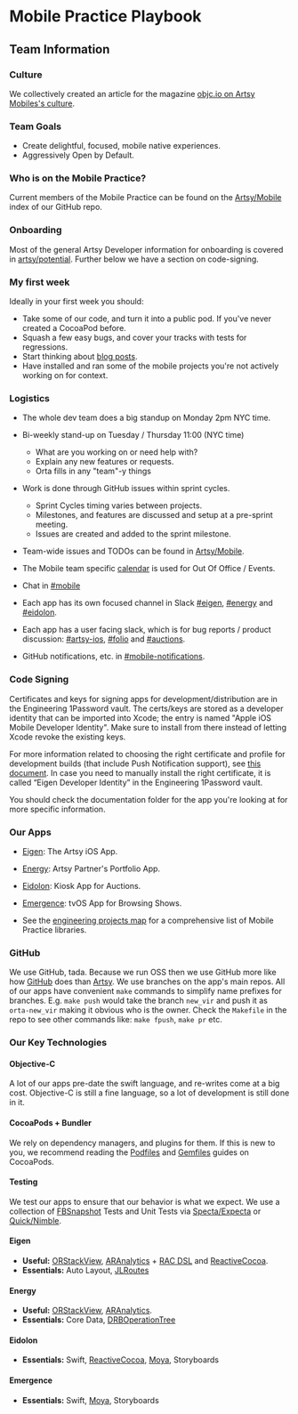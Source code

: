 # Mobile Practice Playbook

## Team Information

### Culture

We collectively created an article for the magazine [objc.io on Artsy Mobiles's culture](http://www.objc.io/issue-22/artsy.html).

### Team Goals

* Create delightful, focused, mobile native experiences.
* Aggressively Open by Default.

### Who is on the Mobile Practice?

Current members of the Mobile Practice can be found on the [Artsy/Mobile](https://github.com/artsy.mobile) index of our GitHub repo.

### Onboarding

Most of the general Artsy Developer information for onboarding is covered in [artsy/potential](https://github.com/artsy/potential#onboarding). Further below we have a section on code-signing.

### My first week

Ideally in your first week you should:

* Take some of our code, and turn it into a public pod. If you've never created a CocoaPod before.
* Squash a few easy bugs, and cover your tracks with tests for regressions.
* Start thinking about [blog posts](https://github.com/artsy/mobile/labels/Blog%20Post).
* Have installed and ran some of the mobile projects you're not actively working on for context.

### Logistics

* The whole dev team does a big standup on Monday 2pm NYC time.

* Bi-weekly stand-up on Tuesday / Thursday 11:00 (NYC time)
    * What are you working on or need help with?
    * Explain any new features or requests.
    * Orta fills in any "team"-y things

* Work is done through GitHub issues within sprint cycles.
    * Sprint Cycles timing varies between projects.
    * Milestones, and features are discussed and setup at a pre-sprint meeting.
    * Issues are created and added to the sprint milestone.

* Team-wide issues and TODOs can be found in [Artsy/Mobile](https://github.com/artsy/mobile/).
* The Mobile team specific [calendar](https://www.google.com/calendar/embed?src=artsymail.com_bke4sctkn8o072rjgtcsrrun3s%40group.calendar.google.com&ctz=America/New_York) is used for Out Of Office / Events.
* Chat in [#mobile](https://artsy.slack.com/messages/mobile/)
* Each app has its own focused channel in Slack [#eigen](https://artsy.slack.com/messages/eigen/), [#energy](https://artsy.slack.com/messages/energy) and [#eidolon](https://artsy.slack.com/messages/eidolon/).
* Each app has a user facing slack, which is for bug reports / product discussion:  [#artsy-ios](https://artsy.slack.com/messages/artsy-ios/), [#folio](https://artsy.slack.com/messages/folio) and [#auctions](https://artsy.slack.com/messages/auctions/).
* GitHub notifications, etc. in [#mobile-notifications](https://artsy.slack.com/messages/mobile-notifications/).

### Code Signing

Certificates and keys for signing apps for development/distribution are in the Engineering 1Password vault. The certs/keys are stored as a developer identity that can be imported into Xcode; the entry is named "Apple iOS Mobile Developer Identity". Make sure to install from there instead of letting Xcode revoke the existing keys.

  For more information related to choosing the right certificate and profile for development builds (that include Push Notification support), see [this document](https://github.com/artsy/eigen/blob/master/docs/push_notifications.md). In case you need to manually install the right certificate, it is called “Eigen Developer Identity” in the Engineering 1Password vault.

  You should check the documentation folder for the app you're looking at for more specific information.

### Our Apps

* [Eigen](https://github.com/artsy/eigen): The Artsy iOS App.
* [Energy](https://github.com/artsy/energy): Artsy Partner's Portfolio App.
* [Eidolon](https://github.com/artsy/eidolon): Kiosk App for Auctions.
* [Emergence](https://github.com/artsy/emergence): tvOS App for Browsing Shows.

* See the [engineering projects map](https://trello.com/b/VLlTIM7l/artsy-engineering-projects-map) for a comprehensive list of Mobile Practice libraries.

### GitHub

We use GitHub, tada.  Because we run OSS then we use GitHub more like how [GitHub](https://speakerdeck.com/holman/how-github-uses-github-to-build-github) does than [Artsy](http://artsy.github.io/blog/2012/01/29/how-art-dot-sy-uses-github-to-build-art-dot-sy/). We use branches on the app's main repos. All of our apps have convenient `make` commands to simplify name prefixes for branches. E.g. `make push` would take the branch `new_vir` and push it as `orta-new_vir` making it obvious who is the owner. Check the `Makefile` in the repo to see other commands like: `make fpush`, `make pr` etc.

### Our Key Technologies

#### Objective-C

A lot of our apps pre-date the swift language, and re-writes come at a big cost. Objective-C is still a fine language, so a lot of development is still done in it.

#### CocoaPods + Bundler

We rely on dependency managers, and plugins for them. If this is new to you, we recommend reading the [Podfiles](https://guides.cocoapods.org/) and [Gemfiles](https://guides.cocoapods.org/using/a-gemfile.html) guides on CocoaPods.

#### Testing

We test our apps to ensure that our behavior is what we expect. We use a collection of [FBSnapshot](http://www.objc.io/issue-15/snapshot-testing.html) Tests and Unit Tests via [Specta/Expecta](https://github.com/specta/specta) or [Quick/Nimble](https://github.com/Quick/Quick/).

#### Eigen

* **Useful:** [ORStackView](https://github.com/orta/ORStackView/), [ARAnalytics](https://github.com/orta/ARAnalytics) + [RAC DSL](https://github.com/artsy/eigen/blob/6bcacede194ca5b948e916746d313e7c96ec085e/Artsy/Classes/ARAppDelegate%2BAnalytics.m) and [ReactiveCocoa](http://reactivecocoa.io).
* **Essentials:** Auto Layout, [JLRoutes](https://github.com/joeldev/JLRoutes)

#### Energy

* **Useful:** [ORStackView](https://github.com/orta/ORStackView/), [ARAnalytics](https://github.com/orta/ARAnalytics).
* **Essentials:** Core Data, [DRBOperationTree](https://cocoapods.org/pods/DRBOperationTree)

#### Eidolon

* **Essentials:** Swift, [ReactiveCocoa](http://reactivecocoa.io), [Moya](https://github.com/ashfurrow/moya/), Storyboards

#### Emergence

* **Essentials:** Swift,  [Moya](https://github.com/ashfurrow/moya/), Storyboards
